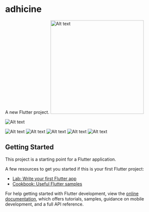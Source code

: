 # adhicine

A new Flutter project.
<img src="![Alt text](https://github.com/Jithin-janardhanan/Chikitsa.io-/blob/main/2.jpg?raw=true
)" width="300" alt="Alt text">

![Alt text](https://github.com/Jithin-janardhanan/Chikitsa.io-/blob/main/2.jpg?raw=true
)

![Alt text](https://github.com/Jithin-janardhanan/Chikitsa.io-/blob/main/3..jpg?raw=true)
![Alt text](https://github.com/Jithin-janardhanan/Chikitsa.io-/blob/main/4.jpg?raw=true)
![Alt text](https://github.com/Jithin-janardhanan/Chikitsa.io-/blob/main/5.jpg?raw=true
)
![Alt text](https://github.com/Jithin-janardhanan/Chikitsa.io-/blob/main/6.jpg?raw=true)
![Alt text](https://github.com/Jithin-janardhanan/Chikitsa.io-/blob/main/7.jpg?raw=true)


## Getting Started

This project is a starting point for a Flutter application.

A few resources to get you started if this is your first Flutter project:

- [Lab: Write your first Flutter app](https://docs.flutter.dev/get-started/codelab)
- [Cookbook: Useful Flutter samples](https://docs.flutter.dev/cookbook)

For help getting started with Flutter development, view the
[online documentation](https://docs.flutter.dev/), which offers tutorials,
samples, guidance on mobile development, and a full API reference.
